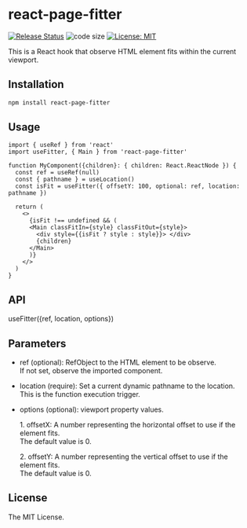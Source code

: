 # react-page-fitter

[![Release Status](https://img.shields.io/github/release/su-pull/react-page-fitter.svg)](https://github.com/su-pull/react-page-fitter/releases/latest)
![code size](https://img.shields.io/github/languages/code-size/su-pull/react-page-fitter)
[![License: MIT](https://img.shields.io/badge/License-MIT-blue.svg)](https://opensource.org/licenses/MIT)

This is a React hook that observe HTML element fits within the current viewport.

## Installation

```sh
npm install react-page-fitter
```

## Usage

```tsx
import { useRef } from 'react'
import useFitter, { Main } from 'react-page-fitter'

function MyComponent({children}: { children: React.ReactNode }) {
  const ref = useRef(null)
  const { pathname } = useLocation()
  const isFit = useFitter({ offsetY: 100, optional: ref, location: pathname })

  return (
    <>
      {isFit !== undefined && (
      <Main classFitIn={style} classFitOut={style}>
        <div style={{isFit ? style : style}}> </div>
        {children}
      </Main>
      )}
    </>
  )
}
```

## API

useFitter({ref, location, options})

## Parameters

- ref (optional): RefObject to the HTML element to be observe.  
  If not set, observe the imported component.

- location (require): Set a current dynamic pathname to the location.  
  This is the function execution trigger.

- options (optional): viewport property values.

  1\. offsetX: A number representing the horizontal offset to use if the element fits.  
  The default value is 0.

  2\. offsetY: A number representing the vertical offset to use if the element fits.  
  The default value is 0.

## License

The MIT License.
